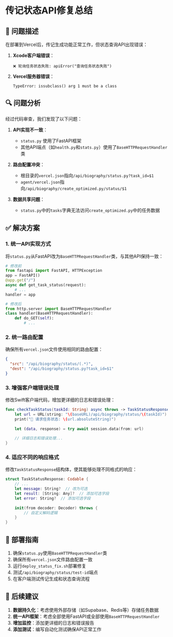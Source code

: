 # 传记状态API修复总结

## 🐛 问题描述

在部署到Vercel后，传记生成功能正常工作，但状态查询API出现错误：

1. **Xcode客户端错误**：
   ```
   ❌ 轮询任务状态失败: apiError("查询任务状态失败")
   ```

2. **Vercel服务器错误**：
   ```
   TypeError: issubclass() arg 1 must be a class
   ```

## 🔍 问题分析

经过代码审查，我们发现了以下问题：

1. **API实现不一致**：
   - `status.py` 使用了FastAPI框架
   - 其他API端点（如`health.py`和`stats.py`）使用了`BaseHTTPRequestHandler`类

2. **路由配置冲突**：
   - 根目录的`vercel.json`指向`/api/biography/status.py?task_id=$1`
   - `agent/vercel.json`指向`/api/biography/create_optimized.py/status/$1`

3. **数据共享问题**：
   - `status.py`中的`tasks`字典无法访问`create_optimized.py`中的任务数据

## ✅ 解决方案

### 1. 统一API实现方式

将`status.py`从FastAPI改为`BaseHTTPRequestHandler`类，与其他API保持一致：

```python
# 修改前
from fastapi import FastAPI, HTTPException
app = FastAPI()
@app.get("/")
async def get_task_status(request):
    # ...
handler = app

# 修改后
from http.server import BaseHTTPRequestHandler
class handler(BaseHTTPRequestHandler):
    def do_GET(self):
        # ...
```

### 2. 统一路由配置

确保所有`vercel.json`文件使用相同的路由配置：

```json
{
  "src": "/api/biography/status/(.*)",
  "dest": "/api/biography/status.py?task_id=$1"
}
```

### 3. 增强客户端错误处理

修改Swift客户端代码，增加更详细的日志和错误处理：

```swift
func checkTaskStatus(taskId: String) async throws -> TaskStatusResponse {
    let url = URL(string: "\(baseURL)/api/biography/status/\(taskId)")!
    print("📡 请求任务状态: \(url.absoluteString)")
    
    let (data, response) = try await session.data(from: url)
    
    // 详细日志和错误处理...
}
```

### 4. 适应不同的响应格式

修改`TaskStatusResponse`结构体，使其能够处理不同格式的响应：

```swift
struct TaskStatusResponse: Codable {
    // ...
    let message: String?  // 改为可选
    let result: [String: Any]?  // 添加可选字段
    let error: String?  // 添加可选字段
    
    init(from decoder: Decoder) throws {
        // 自定义解码逻辑
    }
}
```

## 🚀 部署指南

1. 确保`status.py`使用`BaseHTTPRequestHandler`类
2. 确保所有`vercel.json`文件路由配置一致
3. 运行`deploy_status_fix.sh`部署修复
4. 测试`/api/biography/status/test-id`端点
5. 在客户端测试传记生成和状态查询流程

## 📝 后续建议

1. **数据持久化**：考虑使用外部存储（如Supabase、Redis等）存储任务数据
2. **统一API框架**：考虑全部使用FastAPI或全部使用`BaseHTTPRequestHandler`
3. **增加监控**：添加更详细的日志和错误报告
4. **添加测试**：编写自动化测试确保API正常工作 